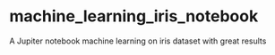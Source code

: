 # machine_learning_iris_notebook
A Jupiter notebook machine learning on iris dataset with great results
